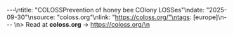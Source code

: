 ---\ntitle: "COLOSSPrevention of honey bee COlony LOSSes"\ndate: "2025-09-30"\nsource: "coloss.org"\nlink: "https://coloss.org/"\ntags: [europe]\n---
\n> Read at **coloss.org** → https://coloss.org/\n